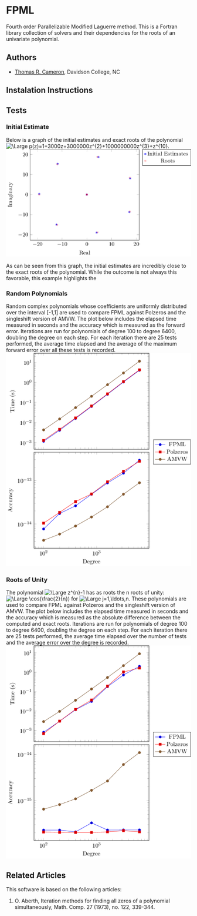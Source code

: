 # FPML
Fourth order Parallelizable Modified Laguerre method. This is a Fortran library collection of solvers and their dependencies for the roots of an univariate polynomial. 

## Authors
- [Thomas R. Cameron](https://thomasrcameron.com),
Davidson College, NC

## Instalation Instructions

## Tests
### Initial Estimate
Below is a graph of the initial estimates and exact roots of the polynomial <img src="https://latex.codecogs.com/svg.latex?\Large&space;p(z)=1+3000z+3000000z^{2}+1000000000z^{3}+z^{10}" title="\Large p(z)=1+3000z+3000000z^{2}+1000000000z^{3}+z^{10}" />.
![alt text](tests/figures/module.png?raw=true)

As can be seen from this graph, the initial estimates are incredibly close to the exact roots of the polynomial. While the outcome is not always this favorable, this example highlights the 
### Random Polynomials
Random complex polynomials whose coefficients are uniformly distributed over the interval [-1,1] are used to compare FPML against Polzeros and the singleshift version of AMVW. The plot below includes the elapsed time measured in seconds and the accuracy which is measured as the forward error. Iterations are run for polynomials of degree 100 to degree 6400, doubling the degree on each step. For each iteration there are 25 tests performed, the average time elapsed and the average of the maximum forward error over all these tests is recorded.
![alt text](tests/figures/rand_poly.png?raw=true)
### Roots of Unity
The polynomial <img src="https://latex.codecogs.com/svg.latex?\Large&space;z^{n}-1" title="\Large z^{n}-1" /> has as roots the n roots of unity: <img src="https://latex.codecogs.com/svg.latex?\Large&space;\cos(\frac{2}{n})" title="\Large \cos(\frac{2}{n})" /> for <img src="https://latex.codecogs.com/svg.latex?\Large&space;j=1,\ldots,n" title="\Large j=1,\ldots,n" />. These polynomials are used to compare FPML against Polzeros and the singleshift version of AMVW. The plot below includes the elapsed time measured in seconds and the accuracy which is measured as the absolute difference between the computed and exact roots. Iterations are run for polynomials of degree 100 to degree 6400, doubling the degree on each step. For each iteration there are 25 tests performed, the average time elapsed over the number of tests and the average error over the degree is recorded. 
![alt text](tests/figures/unity.png?raw=true)


## Related Articles
This software is based on the following articles:

1. O. Aberth, Iteration methods for finding all zeros of a polynomial simultaneously, Math. Comp. 27 (1973), no. 122, 339-344.